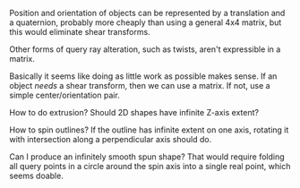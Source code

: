 
Position and orientation of objects can be represented by a translation and a
quaternion, probably more cheaply than using a general 4x4 matrix, but this
would eliminate shear transforms.

Other forms of query ray alteration, such as twists, aren't expressible in a
matrix.

Basically it seems like doing as little work as possible makes sense.  If an
object *needs* a shear transform, then we can use a matrix.  If not, use a
simple center/orientation pair.


How to do extrusion?  Should 2D shapes have infinite Z-axis extent?

How to spin outlines?  If the outline has infinite extent on one axis, rotating
it with intersection along a perpendicular axis should do.

Can I produce an infinitely smooth spun shape?  That would require folding all
query points in a circle around the spin axis into a single real point, which
seems doable.


